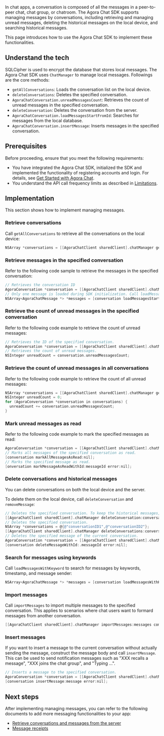 In chat apps, a conversation is composed of all the messages in a peer-to-peer chat, chat group, or chatroom. The Agora Chat SDK supports managing messages by conversations, including retrieving and managing unread messages, deleting the historical messages on the local device, and searching historical messages.

This page introduces how to use the Agora Chat SDK to implement these functionalities.

## Understand the tech

SQLCipher is used to encrypt the database that stores local messages. The Agora Chat SDK uses `ChatManager` to manage local messages. Followings are the core methods:

- `getAllConversations`: Loads the conversation list on the local device.
- `deleteConversations`: Deletes the specified conversation.
- `AgoraChatConversation.unreadMessagesCount`: Retrieves the count of unread messages in the specified conversation.
- `deleteConversation`: Deletes the conversation from the server.
- `AgoraChatConversation.loadMessagesStartFromId`: Searches for messages from the local database.
- `AgoraChatConversation.insertMessage`: Inserts messages in the specified conversation.

## Prerequisites

Before proceeding, ensure that you meet the following requirements:

- You have integrated the Agora Chat SDK, initialized the SDK and implemented the functionality of registering accounts and login. For details, see [Get Started with Agora Chat](./agora_chat_get_started_ios?platform=iOS).
- You understand the API call frequency limits as described in [Limitations](./agora_chat_limitation?platform=iOS).

## Implementation

This section shows how to implement managing messages.

### Retrieve conversations

Call `getAllConversations` to retrieve all the conversations on the local device:

```objective-c
NSArray *conversations = [[AgoraChatClient sharedClient].chatManager getAllConversations];
```

### Retrieve messages in the specified conversation

Refer to the following code sample to retrieve the messages in the specified conversation:

```objective-c
// Retrieves the conversation ID
AgoraConversation *conversation = [[AgoraChatClient sharedClient].chatManager getConversation:conversationId type:type createIfNotExist:YES];
// Only one message is loaded during SDK initialization. Call loadMessagesStartFromId to retrieve more messages.
NSArray<AgoraChatMessage *> *messages = [conversation loadMessagesStartFromId:startMsgId count:count searchDirection:MessageSearchDirectionUp];
```

### Retrieve the count of unread messages in the specified conversation

Refer to the following code example to retrieve the count of unread messages:

```objective-c
// Retrieves the ID of the specified conversation.
AgoraConversation *conversation = [[AgoraChatClient sharedClient].chatManager getConversation:conversationId type:type createIfNotExist:YES];
// Retrieves the count of unread messages.
NSInteger unreadCount = conversation.unreadMessagesCount;
```


### Retrieve the count of unread messages in all conversations

Refer to the following code example to retrieve the count of all unread messages:

```objective-c
NSArray *conversations = [[AgoraChatClient sharedClient].chatManager getAllConversations];
NSInteger unreadCount = 0;
for (AgoraConversation *conversation in conversations) {
  unreadCount += conversation.unreadMessagesCount;
}
```


### Mark unread messages as read

Refer to the following code example to mark the specified messages as read:

```objective-c
AgoraConversation *conversation = [[AgoraChatClient sharedClient].chatManager getConversation:conversationId type:type createIfNotExist:YES];
// Marks all messages of the specified conversation as read.
[conversation markAllMessagesAsRead:nil];
// Marks the specified message as read.
[onversation markMessageAsReadWithId:messageId error:nil];
```

### Delete conversations and historical messages

You can delete conversations on both the local device and the server.

To delete them on the local device, call `deleteConversation` and `removeMessage`:

```objective-c
// Deletes the specified conversation. To keep the historical messages, set isDeleteMessages as NO.
[[AgoraChatClient sharedClient].chatManager deleteConversation:conversationId isDeleteMessages:YES completion:nil];
// Deletes the specified conversation.
NSArray *conversations = @{@"conversationID1",@"conversationID2"};
[[AgoraChatClient sharedClient].chatManager deleteConversations:conversations isDeleteMessages:YES completion:nil];
// Deletes the specified message of the current conversation.
AgoraConversation *conversation = [[AgoraChatClient sharedClient].chatManager getConversation:conversationId type:type createIfNotExist:YES];
[conversation deleteMessageWithId:.messageId error:nil];
```

### Search for messages using keywords

Call `loadMessagesWithKeyword` to search for messages by keywords, timestamp, and message sender:

```objective-c
NSArray<AgoraChatMessage *> *messages = [conversation loadMessagesWithKeyword:keyword timestamp:0 count:50 fromUser:nil searchDirection:MessageSearchDirectionDown];
```

### Import messages

Call `importMessages` to import multiple messages to the specified conversation. This applies to scenarios where chat users want to formard messages from another conversation.

```objective-c
[[AgoraChatClient sharedClient].chatManager importMessages:messages completion:nil];
```

### Insert messages

If you want to insert a message to the current conversation without actually sending the message, construct the message body and call `insertMessage`. This can be used to send notification messages such as "XXX recalls a message", "XXX joins the chat group", and "Typing ...".

```objective-c
// Inserts a message to the specified conversation.
AgoraConversation *conversation = [[AgoraChatClient sharedClient].chatManager getConversation:conversationId type:type createIfNotExist:YES];
[conversation insertMessage:message error:nil];
```

## Next steps

After implementing managing messages, you can refer to the following documents to add more messaging functionalities to your app:

- [Retrieve conversations and messages from the server](./agora_chat_retrieve_message_ios?platform=iOS)
- [Message receipts](./agora_chat_message_receipt_ios?platform=iOS)

